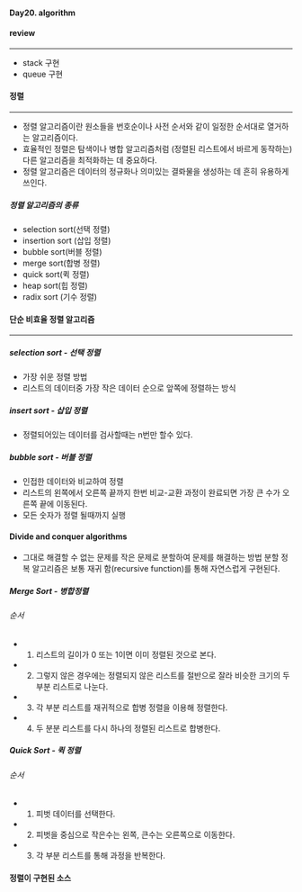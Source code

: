 #### **Day20. algorithm**

#### review
***
- stack 구현
- queue 구현

#### 정렬
****
- 정렬 알고리즘이란 원소들을 번호순이나 사전 순서와 같이 일정한 순서대로 열거하는 알고리즘이다.
- 효율적인 정렬은 탐색이나 병합 알고리즘처럼 (정렬된 리스트에서 바르게 동작하는) 다른 알고리즘을 최적화하는 데 중요하다.
- 정렬 알고리즘은 데이터의 정규화나 의미있는 결롸물을 생성하는 데 흔히 유용하게 쓰인다.

##### 정렬 알고리즘의 종류

- selection sort(선택 정렬)
- insertion sort (삽입 정렬)
- bubble sort(버블 정렬)
- merge sort(합병 정렬)
- quick sort(퀵 정렬)
- heap sort(힙 정렬)
- radix sort (기수 정렬)

#### 단순 비효율 정렬 알고리즘
***
##### selection sort - 선택 정렬

- 가장 쉬운 정렬 방법
- 리스트의 데이터중 가장 작은 데이터 순으로 앞쪽에 정렬하는 방식

##### insert sort - 삽입 정렬

- 정렬되어있는 데이터를 검사할때는 n번만 할수 있다.

##### bubble sort - 버블 정렬

- 인접한 데이터와 비교하여 정렬
- 리스트의 왼쪽에서 오른쪽 끝까지 한번 비교-교환 과정이 완료되면 가장 큰 수가 오른쪽 끝에 이동된다.
- 모든 숫자가 정렬 될때까지 실행

#### Divide and conquer algorithms

- 그대로 해결할 수 없는 문제를 작은 문제로 분할하여 문제를 해결하는 방법
분할 정복 알고리즘은 보통 재귀 함(recursive function)를 통해 자연스럽게 구현된다.

##### Merge Sort - 병합정렬

###### 순서

- 1. 리스트의 길이가 0 또는 1이면 이미 정렬된 것으로 본다.
- 2. 그렇지 않은 경우에는 정렬되지 않은 리스트를 절반으로 잘라 비슷한 크기의 두 부분 리스트로 나눈다.
- 3. 각 부분 리스트를 재귀적으로 합병 정렬을 이용해 정렬한다.
- 4. 두 분분 리스트를 다시 하나의 정렬된 리스트로 합병한다.

##### Quick Sort - 퀵 정렬

###### 순서

- 1. 피벗 데이터를 선택한다.
- 2. 피벗을 중심으로 작은수는 왼쪽, 큰수는 오른쪽으로 이동한다.
- 3. 각 부분 리스트를 통해 과정을 반복한다.

#### **정렬이 구현된 소스**
